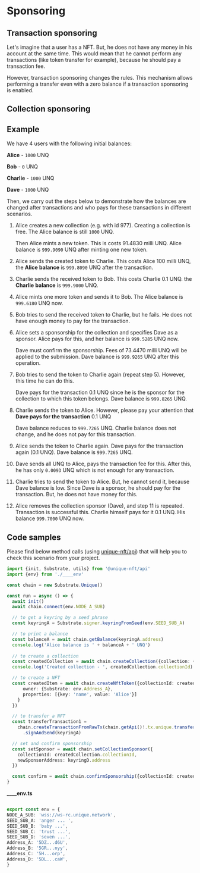 # Sponsoring 

## Transaction sponsoring 

Let's imagine that a user has a NFT. But, he does not have any money in his account at the same time. This would mean that he cannot perform any transactions (like token transfer for example), because he should pay a transaction fee. 

However, transaction sponsoring changes the rules. This mechanism allows performing a transfer even with a zero balance if a transaction sponsoring is enabled. 

## Collection sponsoring 



## Example

We have 4 users with the following initial balances: 
 
**Alice** - `1000` UNQ

**Bob** - `0` UNQ

**Charlie** - `1000`  UNQ

**Dave** - `1000`  UNQ

Then, we carry out the steps below to demonstrate how the balances are changed after transactions and who pays for these transactions in different scenarios. 
 
1. Alice creates a new collection (e.g. with id 977). Creating a collection is free. The Alice balance is still `1000` UNQ.
 
    Then Alice mints a new token. This is costs 91.4830 milli UNQ. Alice balance is `999.9090` UNQ after minting one new token.


2. Alice sends the created token to Charlie. 
  This costs Alice 100 milli UNQ, the **Alice** **balance** is `999.8090` UNQ after the transaction.


3. Charlie sends the received token to Bob. This costs Charlie 0.1 UNQ. the **Charlie** **balance** is `999.9000` UNQ. 


4. Alice mints one more token and sends it to Bob. The Alice balance is `999.6180` UNQ now.


5. Bob tries to send the received token to Charlie, but he fails. He does not have enough money to pay for the transaction. 


6. Alice sets a sponsorship for the collection and specifies Dave as a sponsor. Alice pays for this, and her balance is `999.5285` UNQ now.

    Dave must confirm the sponsorship. Fees of 73.4470 milli UNQ will be applied to the submission. Dave balance is `999.9265` UNQ after this operation.


7. Bob tries to send the token to Charlie again (repeat step 5). However, this time he can do this. 

   Dave pays for the transaction 0.1 UNQ since he is the sponsor for the collection to which this token belongs. Dave balance is `999.8265` UNQ.


8. Charlie sends the token to Аlice. However, please pay your attention that **Dave pays for the transaction** 0.1 UNQ
   
    Dave balance reduces to `999.7265` UNQ. Charlie balance does not change, and he does not pay for this transaction. 


9. Аlice sends the token to Charlie again. Dave pays for the transaction again (0.1 UNQ). 
    Dave balance is `999.7265` UNQ.


10. Dave sends all UNQ to Alice, pays the transaction fee for this. After this, he has only `0.0093` UNQ which is not enough for any transaction.
 

11. Charlie tries to send the token to Alice. But, he cannot send it, because Dave balance is low. Since Dave is a sponsor, he should pay for the transaction. But, he does not have money for this.


12. Alice removes the collection sponsor (Dave), and step 11 is repeated. Transaction is successful this. Charlie himself pays for it 0.1 UNQ. His balance `999.7000` UNQ now.

## Code samples

Please find below method calls (using [unique-nft/api](https://www.npmjs.com/package/@unique-nft/api)) that will help you to check this scenario from your project. 

```typescript
import {init, Substrate, utils} from '@unique-nft/api'
import {env} from './____env'

const chain = new Substrate.Unique()

const run = async () => {
  await init()
  await chain.connect(env.NODE_A_SUB)

  // to get a keyring by a seed phrase
  const keyringA = Substrate.signer.keyringFromSeed(env.SEED_SUB_A)

  // to print a balance 
  const balanceA = await chain.getBalance(keyringA.address)
  console.log('Alice balance is ' + balanceA + ' UNQ')
  
  // to create a collection
  const createdCollection = await chain.createCollection({collection: {name: 'AC', description: 'Alice Collection', tokenPrefix: 'AL'}}).signAndSend(keyringA)
  console.log('Created collection - ', createdCollection.collectionId)

  // to create a NFT
  const createdItem = await chain.createNftToken({collectionId: createdCollection.collectionId, token: {
      owner: {Substrate: env.Address_A},
      properties: [{key: 'name', value: 'Alice'}]
    }
  })

  // to transfer a NFT 
  const transferTransaction1 =
    chain.createTransactionFromRawTx(chain.getApi()!.tx.unique.transfer({Substrate: env.Address_C}, createdCollection.collectionId, createdItem, 1))
      .signAndSend(keyringA)

  // set and confirm sponsorship 
  const setSponsor = await chain.setCollectionSponsor({
    collectionId: createdCollection.collectionId,
    newSponsorAddress: keyringD.address
  })

  const confirm = await chain.confirmSponsorship({collectionId: createdCollection.collectionId}).signAndSend(keyringD)
}
```

**____env.ts** 

```typescript

export const env = {
NODE_A_SUB: 'wss://ws-rc.unique.network',
SEED_SUB_A: 'anger ... ',
SEED_SUB_B: 'baby ...',
SEED_SUB_C: 'trust ...',
SEED_SUB_D: 'seven ...',
Address_A: '5DZ...d6U',
Address_B: '5GR...nyy',
Address_C: '5H...orp',
Address_D: '5DL...caW',
}
```
